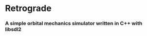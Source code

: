 <!DOCTYPE html>
<html>
  <h1>Retrograde</h1>
  <h3>A simple orbital mechanics simulator written in C++ with libsdl2</h3>
</html>
